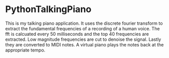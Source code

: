 # PythonTalkingPiano

This is my talking piano application. It uses the discrete fourier transform to extract the fundamental frequencies of a recording of a human voice. The fft is calcuated every 50 milliseconds and the top 40 frequencies are extracted. Low magnitude frequencies are cut to denoise the signal. Lastly they are converted to MIDI notes. A virtual piano plays the notes back at the appropriate tempo. 
